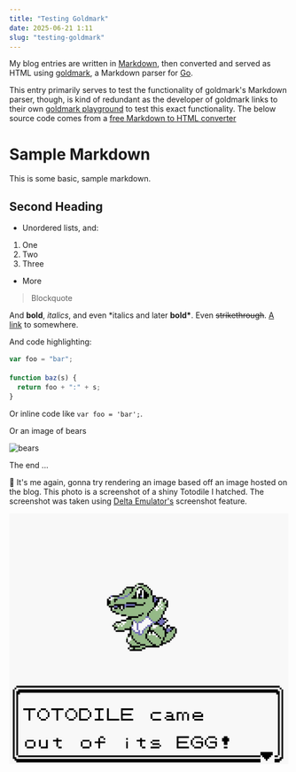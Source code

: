 ```yaml
---
title: "Testing Goldmark"
date: 2025-06-21 1:11
slug: "testing-goldmark"
---
```


My blog entries are written in
[Markdown](https://en.wikipedia.org/wiki/Markdown), then converted and served as
HTML using [goldmark](https://github.com/yuin/goldmark), a Markdown parser for
[Go](https://go.dev).

This entry primarily serves to test the functionality of goldmark's Markdown
parser, though, is kind of redundant as the developer of goldmark links to their
own [goldmark playground](https://yuin.github.io/goldmark/playground/) to test
this exact functionality. The below source code comes from a [free Markdown to
HTML converter](https://markdowntohtml.com)

# Sample Markdown

This is some basic, sample markdown.

## Second Heading

- Unordered lists, and:

1. One
1. Two
1. Three

- More

> Blockquote

And **bold**, _italics_, and even \*italics and later **bold\***. Even ~~strikethrough~~. [A link](https://markdowntohtml.com) to somewhere.

And code highlighting:

```js
var foo = "bar";

function baz(s) {
  return foo + ":" + s;
}
```

Or inline code like `var foo = 'bar';`.

Or an image of bears

![bears](http://placebear.com/200/200)

The end ...

👋 It's me again, gonna try rendering an image based off an image hosted on the
blog. This photo is a screenshot of a shiny Totodile I hatched. The screenshot
was taken using [Delta Emulator's](https://faq.deltaemulator.com/) screenshot
feature.

![Shiny Totodile](/static/images/shiny-totodile.jpeg)
